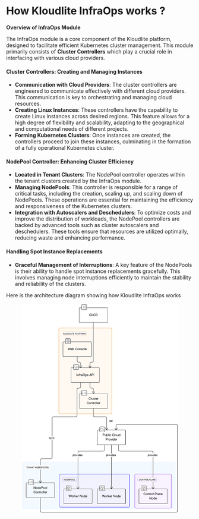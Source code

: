 # How Kloudlite InfraOps works ?

**Overview of InfraOps Module**

The InfraOps module is a core component of the Kloudlite platform, designed to facilitate efficient Kubernetes cluster management. This module primarily consists of **Cluster Controllers** which play a crucial role in interfacing with various cloud providers.

#### Cluster Controllers: Creating and Managing Instances

* **Communication with Cloud Providers**: The cluster controllers are engineered to communicate effectively with different cloud providers. This communication is key to orchestrating and managing cloud resources.
* **Creating Linux Instances**: These controllers have the capability to create Linux instances across desired regions. This feature allows for a high degree of flexibility and scalability, adapting to the geographical and computational needs of different projects.
* **Forming Kubernetes Clusters**: Once instances are created, the controllers proceed to join these instances, culminating in the formation of a fully operational Kubernetes cluster.

#### NodePool Controller: Enhancing Cluster Efficiency

* **Located in Tenant Clusters**: The NodePool controller operates within the tenant clusters created by the InfraOps module.
* **Managing NodePools**: This controller is responsible for a range of critical tasks, including the creation, scaling up, and scaling down of NodePools. These operations are essential for maintaining the efficiency and responsiveness of the Kubernetes clusters.
* **Integration with Autoscalers and Deschedulers**: To optimize costs and improve the distribution of workloads, the NodePool controllers are backed by advanced tools such as cluster autoscalers and deschedulers. These tools ensure that resources are utilized optimally, reducing waste and enhancing performance.

#### Handling Spot Instance Replacements

* **Graceful Management of Interruptions**: A key feature of the NodePools is their ability to handle spot instance replacements gracefully. This involves managing node interruptions efficiently to maintain the stability and reliability of the clusters.



Here is the architecture diagram showing how Kloudlite InfraOps works

<figure><img src=".gitbook/assets/diagram-export-15-12-2023-08_50_26.svg" alt=""><figcaption></figcaption></figure>
